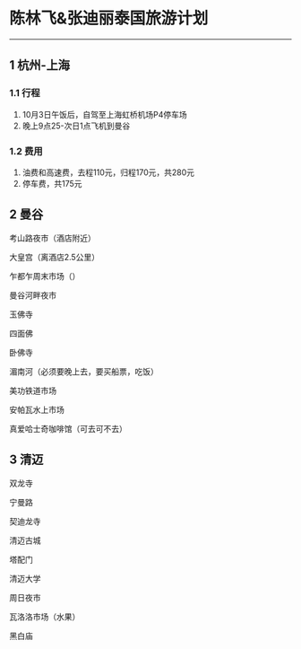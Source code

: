 # 陈林飞&张迪丽泰国旅游计划

---

## 1 杭州-上海

### 1.1 行程

1. 10月3日午饭后，自驾至上海虹桥机场P4停车场
2. 晚上9点25-次日1点飞机到曼谷

### 1.2 费用

1. 油费和高速费，去程110元，归程170元，共280元
2. 停车费，共175元

## 2 曼谷

考山路夜市（酒店附近）

大皇宫（离酒店2.5公里）

乍都乍周末市场（）

曼谷河畔夜市

玉佛寺

四面佛

卧佛寺

湄南河（必须要晚上去，要买船票，吃饭）

美功铁道市场

安帕瓦水上市场

真爱哈士奇咖啡馆（可去可不去）

## 3 清迈

双龙寺

宁曼路

契迪龙寺

清迈古城

塔配门

清迈大学

周日夜市

瓦洛洛市场（水果）

黑白庙